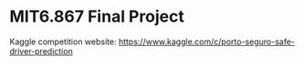 # MIT6.867 Final Project

Kaggle competition website: https://www.kaggle.com/c/porto-seguro-safe-driver-prediction